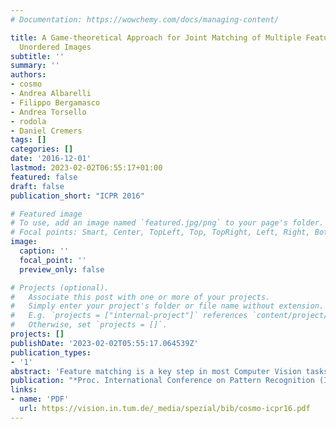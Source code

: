 ```yaml
---
# Documentation: https://wowchemy.com/docs/managing-content/

title: A Game-theoretical Approach for Joint Matching of Multiple Feature throughout
  Unordered Images
subtitle: ''
summary: ''
authors:
- cosmo
- Andrea Albarelli
- Filippo Bergamasco
- Andrea Torsello
- rodola
- Daniel Cremers
tags: []
categories: []
date: '2016-12-01'
lastmod: 2023-02-02T06:55:17+01:00
featured: false
draft: false
publication_short: "ICPR 2016"

# Featured image
# To use, add an image named `featured.jpg/png` to your page's folder.
# Focal points: Smart, Center, TopLeft, Top, TopRight, Left, Right, BottomLeft, Bottom, BottomRight.
image:
  caption: ''
  focal_point: ''
  preview_only: false

# Projects (optional).
#   Associate this post with one or more of your projects.
#   Simply enter your project's folder or file name without extension.
#   E.g. `projects = ["internal-project"]` references `content/project/deep-learning/index.md`.
#   Otherwise, set `projects = []`.
projects: []
publishDate: '2023-02-02T05:55:17.064539Z'
publication_types:
- '1'
abstract: 'Feature matching is a key step in most Computer Vision tasks involving several views of the same subject. In fact, it plays a crucial role for a successful reconstruction of 3D information of the corresponding material points. Typical approaches to construct stable feature tracks throughout a sequence of images operate via a two-step process: First, feature matches are extracted among all pairs of points of view; these matches are then given in input to a regularizer that provides a final, globally consistent solution. In this paper, we formulate this matching problem as a simultaneous optimization over the entire image collection, without requiring previously computed pairwise matches to be given as input. As our formulation operates directly in the space of feature across multiple images, the final matches are consistent by construction. Our matching problem has a natural interpretation as a non-cooperative game, which allows us to leverage tools and results from Game Theory. We performed a specially crafted set of experiments demonstrating that our approach compares favorably with the state of the art, while retaining a high computational efficiency.'
publication: "*Proc. International Conference on Pattern Recognition (ICPR)*"
links:
- name: 'PDF'
  url: https://vision.in.tum.de/_media/spezial/bib/cosmo-icpr16.pdf
---
```

